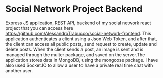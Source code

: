 # Social Network Project Backend
Express JS application, REST API, backend of my social network react project that you can access here https://github.com/AlessandroTrabucco/social-network-frontend.
This application authenticates a client using a Json Web Token, and after that, the client can access all public posts, send request to create, update and delete posts. When the client sends a post, an image is sent and is managed through the multer package, and saved on the server.The application stores data in MongoDB, using the mongoose package. I have also used Socket.IO to allow a user to have a private real time chat with another user. 
